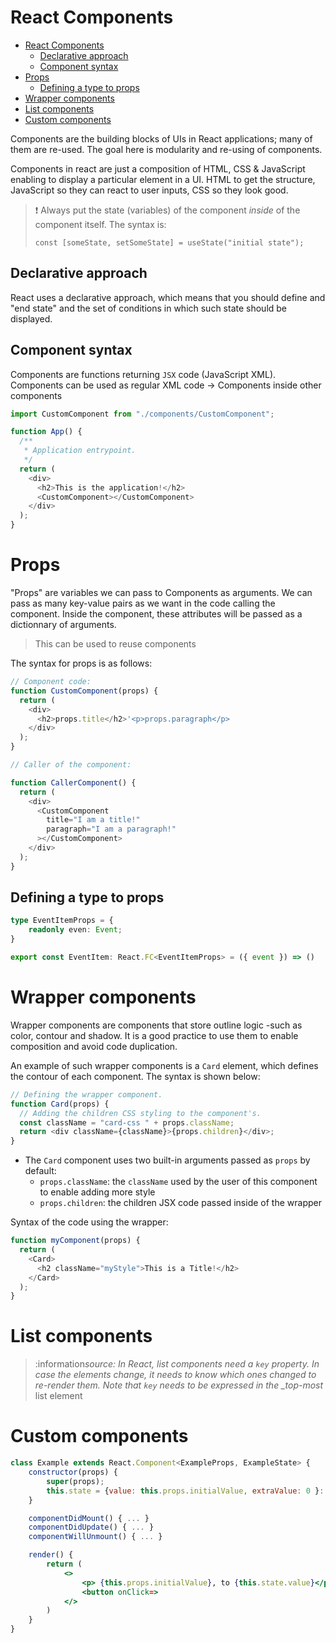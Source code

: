 # React Components

- [React Components](#react-components)
  - [Declarative approach](#declarative-approach)
  - [Component syntax](#component-syntax)
- [Props](#props)
  - [Defining a type to props](#defining-a-type-to-props)
- [Wrapper components](#wrapper-components)
- [List components](#list-components)
- [Custom components](#custom-components)

Components are the building blocks of UIs in React applications; many of them are
re-used. The goal here is modularity and re-using of components.

Components in react are just a composition of HTML, CSS & JavaScript enabling to display
a particular element in a UI. HTML to get the structure, JavaScript so they can react
to user inputs, CSS so they look good.

> :exclamation: Always put the state (variables) of the component _inside_ of the component itself. The syntax is:
>
> ```tsx
> const [someState, setSomeState] = useState("initial state");
> ```

## Declarative approach

React uses a declarative approach, which means that you should define and "end state" and the set of conditions in which such state should be displayed.

## Component syntax

Components are functions returning `JSX` code (JavaScript XML). Components can be used as regular XML code -> Components inside other components

```js
import CustomComponent from "./components/CustomComponent";

function App() {
  /**
   * Application entrypoint.
   */
  return (
    <div>
      <h2>This is the application!</h2>
      <CustomComponent></CustomComponent>
    </div>
  );
}
```

# Props

"Props" are variables we can pass to Components as arguments. We can pass as many key-value pairs as we want in the code calling the component. Inside the component,
these attributes will be passed as a dictionnary of arguments.

> This can be used to reuse components

The syntax for props is as follows:

```js
// Component code:
function CustomComponent(props) {
  return (
    <div>
      <h2>props.title</h2>'<p>props.paragraph</p>
    </div>
  );
}

// Caller of the component:

function CallerComponent() {
  return (
    <div>
      <CustomComponent
        title="I am a title!"
        paragraph="I am a paragraph!"
      ></CustomComponent>
    </div>
  );
}
```

## Defining a type to props

```ts
type EventItemProps = {
    readonly even: Event;
}

export const EventItem: React.FC<EventItemProps> = ({ event }) => ()
```

# Wrapper components

Wrapper components are components that store outline logic -such as color, contour
and shadow. It is a good practice to use them to enable composition and avoid code
duplication.

An example of such wrapper components is a `Card` element, which defines the contour
of each component. The syntax is shown below:

```js
// Defining the wrapper component.
function Card(props) {
  // Adding the children CSS styling to the component's.
  const className = "card-css " + props.className;
  return <div className={className}>{props.children}</div>;
}
```

- The `Card` component uses two built-in arguments passed as `props` by default:
  - `props.className`: the `className` used by the user of this component to enable adding more style
  - `props.children`: the children JSX code passed inside of the wrapper

Syntax of the code using the wrapper:

```js
function myComponent(props) {
  return (
    <Card>
      <h2 className="myStyle">This is a Title!</h2>
    </Card>
  );
}
```

# List components

> :information*source: In React, list components need a `key` property. In case the elements change, it needs to know which ones changed to re-render them. Note that `key` needs to be expressed in the \_top-most* list element

# Custom components

```jsx
class Example extends React.Component<ExampleProps, ExampleState> {
    constructor(props) {
        super(props);
        this.state = {value: this.props.initialValue, extraValue: 0 }:
    }

    componentDidMount() { ... }
    componentDidUpdate() { ... }
    componentWillUnmount() { ... }

    render() {
        return (
            <>
                <p> {this.props.initialValue}, to {this.state.value}</p>;
                <button onClick=>
            </>
        )
    }
}
```
